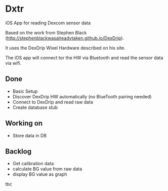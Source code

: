 # Dxtr
iOS App for reading Dexcom sensor data

Based on the work from Stephen Black (http://stephenblackwasalreadytaken.github.io/DexDrip).

It uses the DexDrip Wixel Hardware described on his site. 

The iOS app will connect tor the HW via Bluetooth and read the sensor data via wifi.

## Done
* Basic Setup 
* Discover DexDrip HW automatically (no BlueTooth pairing needed)
* Connect to DexDrip and read raw data
* Create database stub

## Working on
* Store data in DB

## Backlog
* Get calibration data
* calculate BG value from raw data
* display BG value as graph

tbc
